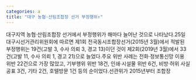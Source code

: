 ```yaml
---
categories: a
title: "대구 농협·산림조합장 선거 부정행위↑"
---
```

대구지역 농협·산림조합장 선거에서 부정행위가 해마다 늘어난 것으로 나타났다.25일 대구시선거관리위원회에 따르면 제1회 전국동시조합장선거(2015년 3월)에서 적발된 부정행위는 19건(고발 3, 수사 의뢰 3, 경고 13)이던 것이 제2회(2019년 3월)에서 33건(고발 11, 수사 의뢰 1, 경고 21)으로 늘었다.주요 위반 사례는 전화·정보통신망 이용 위반 22건으로 가장 많았고, 기부행위 위반 18건, 인쇄·시설물 위반 6건, 비방·허위 사실 공표 3건, 기타 2건, 호텔방문 1건 등의 순이었다.선관위가 2015년부터 조합장